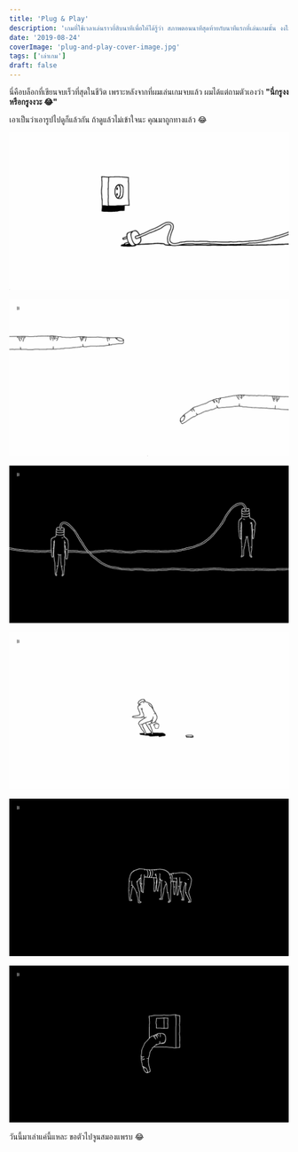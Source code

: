 ```yaml
---
title: 'Plug & Play'
description: 'เกมที่ใช้เวลาเล่นราวยี่สิบนาทีเพื่อให้ได้รู้ว่า สภาพตอนนาทีสุดท้ายกับนาทีแรกที่เล่นเกมนั้น งงไม่ต่างกัน ถถถ'
date: '2019-08-24'
coverImage: 'plug-and-play-cover-image.jpg'
tags: ['เล่าเกม']
draft: false
---
```


นี่คือบล็อกที่เขียนจบเร็วที่สุดในชีวิต เพราะหลังจากที่ผมเล่นเกมจบแล้ว ผมได้แต่ถามตัวเองว่า **"นี่กรูงงหรือกรูงงวะ 😂"**

เอาเป็นว่าเอารูปไปดูก็แล้วกัน ถ้าดูแล้วไม่เข้าใจนะ คุณมาถูกทางแล้ว 😂

![Plug & Play](plug-and-play-1.jpg)

![Plug & Play](plug-and-play-2.jpg)

![Plug & Play](plug-and-play-3.jpg)

![Plug & Play](plug-and-play-4.jpg)

![Plug & Play](plug-and-play-5.jpg)

![Plug & Play](plug-and-play-6.jpg)

วันนี้มาเล่าแค่นี้แหละ ขอตัวไปจูนสมองแพรบ 😂
